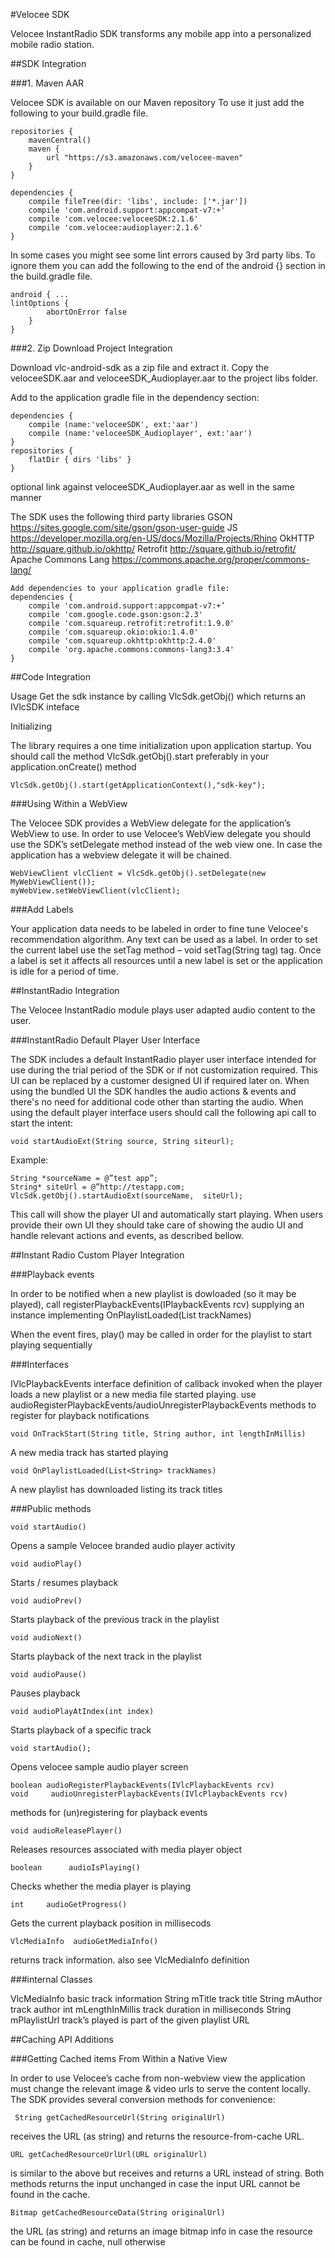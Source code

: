 #Velocee SDK

Velocee InstantRadio SDK transforms any mobile app into a personalized mobile radio station.


##SDK Integration

###1. Maven AAR

Velocee SDK is available on our Maven repository
To use it just add the following to your build.gradle file.

    repositories {
        mavenCentral()
        maven {
            url "https://s3.amazonaws.com/velocee-maven"
        }
    }

    dependencies {
        compile fileTree(dir: 'libs', include: ['*.jar'])
        compile 'com.android.support:appcompat-v7:+'
        compile 'com.velocee:veloceeSDK:2.1.6'
        compile 'com.velocee:audioplayer:2.1.6'
    }

In some cases you might see some lint errors caused by 3rd party libs.
To ignore them you can add the following to the end of the android {} section in the build.gradle file.

    android { ...
    lintOptions { 
            abortOnError false
        } 
    }

###2. Zip Download Project Integration

Download vlc-android-sdk as a zip file and extract it. 
Copy the veloceeSDK.aar and veloceeSDK_Audioplayer.aar to the project libs folder.

Add to the application gradle file in the dependency section:

    dependencies { 
        compile (name:'veloceeSDK', ext:'aar')
        compile (name:'veloceeSDK_Audioplayer', ext:'aar')
    }
    repositories {
        flatDir { dirs 'libs' }
    }

optional link against veloceeSDK_Audioplayer.aar as well in the same manner

The SDK uses the following third party libraries 
GSON
https://sites.google.com/site/gson/gson-user-guide
JS
https://developer.mozilla.org/en-US/docs/Mozilla/Projects/Rhino
OkHTTP
http://square.github.io/okhttp/
Retrofit
http://square.github.io/retrofit/
Apache Commons Lang
https://commons.apache.org/proper/commons-lang/

    Add dependencies to your application gradle file:
    dependencies {
        compile 'com.android.support:appcompat-v7:+’
        compile 'com.google.code.gson:gson:2.3'
        compile 'com.squareup.retrofit:retrofit:1.9.0'
        compile 'com.squareup.okio:okio:1.4.0'
        compile 'com.squareup.okhttp:okhttp:2.4.0'
        compile 'org.apache.commons:commons-lang3:3.4'
    }

##Code Integration

Usage
Get the sdk instance by calling VlcSdk.getObj() which returns an IVlcSDK inteface

Initializing

The library requires a one time initialization upon application startup. You should call the method VlcSdk.getObj().start preferably in your application.onCreate() method

    VlcSdk.getObj().start(getApplicationContext(),"sdk-key");


###Using Within a WebView

The Velocee SDK provides a WebView delegate for the application’s WebView to use. In order to use Velocee’s WebView delegate you should use the SDK’s setDelegate method instead of the web view one. In case the application has a webview delegate it will be chained.

    WebViewClient vlcClient = VlcSdk.getObj().setDelegate(new MyWebViewClient());
    myWebView.setWebViewClient(vlcClient);

###Add Labels

Your application data needs to be labeled in order to fine tune Velocee's recommendation algorithm. Any text can be used as a label. In order to set the current label use the setTag method – void setTag(String tag) tag. Once a label is set it affects all resources until a new label is set or the application is idle for a period of time.

##InstantRadio Integration

The Velocee InstantRadio module plays user adapted audio content to the user.

###InstantRadio Default Player User Interface

The SDK includes a default InstantRadio player user interface intended for use during the trial period of the SDK or if not customization required. This UI can be replaced by a customer designed UI if required later on.
When using the bundled UI the SDK handles the audio actions & events and there's no need for additional code other than starting the audio.
When using the default player interface users should call the following api call to start the intent:

    void startAudioExt(String source, String siteurl);

Example:

    String *sourceName = @”test app”; 
    String* siteUrl = @”http://testapp.com; 
    VlcSdk.getObj().startAudioExt(sourceName,  siteUrl);

This call will show the player UI and automatically start playing.
When users provide their own UI they should take care of showing the audio UI and handle relevant actions and events, as described bellow.

##Instant Radio Custom Player Integration

###Playback events

In order to be notified when a new playlist is dowloaded (so it may be played), call registerPlaybackEvents(IPlaybackEvents rcv)
supplying an instance implementing OnPlaylistLoaded(List<String> trackNames)

When the event fires, play() may be called in order for the playlist to start playing sequentially

###Interfaces

IVlcPlaybackEvents interface definition of callback invoked when the player loads a new playlist or a new media file started playing. use audioRegisterPlaybackEvents/audioUnregisterPlaybackEvents methods to register for playback notifications

    void OnTrackStart(String title, String author, int lengthInMillis)

A new media track has started playing

    void OnPlaylistLoaded(List<String> trackNames)

A new playlist has downloaded listing its track titles

###Public methods

    void startAudio()

Opens a sample Velocee branded audio player activity

    void audioPlay()

Starts / resumes playback

    void audioPrev()

Starts playback of the previous track in the playlist

    void audioNext()

Starts playback of the next track in the playlist

    void audioPause()

Pauses playback

    void audioPlayAtIndex(int index)

Starts playback of a specific track 

    void startAudio();

Opens velocee sample audio player screen

    boolean audioRegisterPlaybackEvents(IVlcPlaybackEvents rcv)
    void     audioUnregisterPlaybackEvents(IVlcPlaybackEvents rcv)

methods for (un)registering for playback events

    void audioReleasePlayer()

Releases resources associated with media player object

    boolean      audioIsPlaying()

Checks whether the media player is playing

    int     audioGetProgress()

Gets the current playback position in millisecods


    VlcMediaInfo  audioGetMediaInfo()

returns track information. also see VlcMediaInfo definition

###internal Classes

VlcMediaInfo basic track information
String mTitle track title
String mAuthor track author
int mLengthInMillis track duration in milliseconds
String mPlaylistUrl track’s played is part of the given playlist URL

##Caching API Additions

###Getting Cached items From Within a Native View

In order to use Velocee’s cache from non-webview view the application must change the relevant image & video urls to serve the content locally. The SDK provides several conversion methods for convenience:

     String getCachedResourceUrl(String originalUrl)

 receives the URL (as string) and returns the resource-from-cache URL.

    URL getCachedResourceUrlUrl(URL originalUrl)

is similar to the above but receives and returns a URL instead of string. Both methods returns the input unchanged in case the input URL cannot be found in the cache.

    Bitmap getCachedResourceData(String originalUrl)

the URL (as string) and returns an image bitmap info in case the resource can be found in cache, null otherwise



